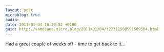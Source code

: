 ```yaml
---
layout: post
microblog: true
audio: 
date: 2011-01-04 16:20:52 +0100
guid: http://samdeane.micro.blog/2011/01/04/t22311508591509504.html
---
```

Had a great couple of weeks off - time to get back to it...
